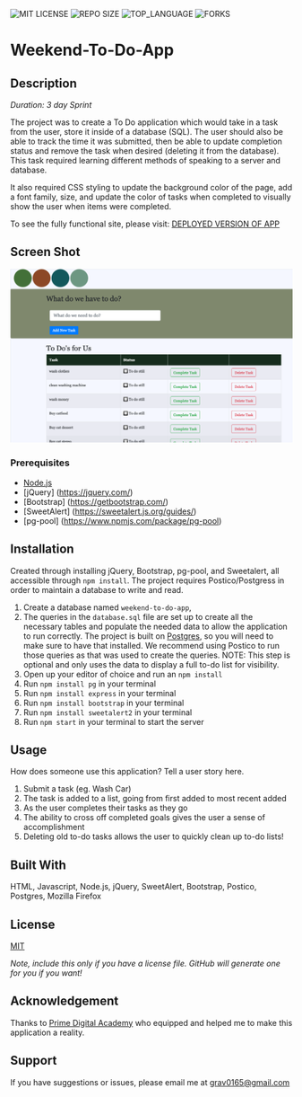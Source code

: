 ![MIT LICENSE](https://img.shields.io/github/license/scottbromander/the_marketplace.svg?style=flat-square)
![REPO SIZE](https://img.shields.io/github/repo-size/scottbromander/the_marketplace.svg?style=flat-square)
![TOP_LANGUAGE](https://img.shields.io/github/languages/top/scottbromander/the_marketplace.svg?style=flat-square)
![FORKS](https://img.shields.io/github/forks/scottbromander/the_marketplace.svg?style=social)

# Weekend-To-Do-App

## Description

_Duration: 3 day Sprint_

The project was to create a To Do application which would take in a task from the user, store it inside of a database (SQL). The user should also be able to track the time it was submitted, then be able to update completion status and remove the task when desired (deleting it from the database). This task required learning different methods of speaking to a server and database.

It also required CSS styling to update the background color of the page, add a font family, size, and update the color of tasks when completed to visually show the user when items were completed.


To see the fully functional site, please visit: [DEPLOYED VERSION OF APP](www.heroku.com)

## Screen Shot

![sample](sample.png)

### Prerequisites

- [Node.js](https://nodejs.org/en/)
- [jQuery] (https://jquery.com/)
- [Bootstrap] (https://getbootstrap.com/)
- [SweetAlert] (https://sweetalert.js.org/guides/)
- [pg-pool] (https://www.npmjs.com/package/pg-pool)

## Installation

Created through installing jQuery, Bootstrap, pg-pool, and Sweetalert, all accessible through `npm install`. The project requires Postico/Postgress in order to maintain a database to write and read.

1. Create a database named `weekend-to-do-app`,
2. The queries in the `database.sql` file are set up to create all the necessary tables and populate the needed data to allow the application to run correctly. The project is built on [Postgres](https://www.postgresql.org/download/), so you will need to make sure to have that installed. We recommend using Postico to run those queries as that was used to create the queries. NOTE: This step is optional and only uses the data to display a full to-do list for visibility. 
3. Open up your editor of choice and run an `npm install`
4. Run `npm install pg` in your terminal
5. Run `npm install express` in your terminal
6. Run `npm install bootstrap` in your terminal
7. Run `npm install sweetalert2` in your terminal
5. Run `npm start` in your terminal to start the server


## Usage
How does someone use this application? Tell a user story here.

1. Submit a task (eg. Wash Car)
2. The task is added to a list, going from first added to most recent added
3. As the user completes their tasks as they go
4. The ability to cross off completed goals gives the user a sense of accomplishment
5. Deleting old to-do tasks allows the user to quickly clean up to-do lists!


## Built With

HTML, Javascript, Node.js, jQuery, SweetAlert, Bootstrap, Postico, Postgres, Mozilla Firefox

## License
[MIT](https://choosealicense.com/licenses/mit/)

_Note, include this only if you have a license file. GitHub will generate one for you if you want!_

## Acknowledgement
Thanks to [Prime Digital Academy](www.primeacademy.io) who equipped and helped me to make this application a reality. 

## Support
If you have suggestions or issues, please email me at [grav0165@gmail.com](grav0165@gmail.com)